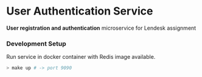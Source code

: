 # **User Authentication** Service

**User registration and authentication** microservice for Lendesk assignment

### Development Setup

Run service in docker container with Redis image available.

```bash
> make up # -> port 9090
```